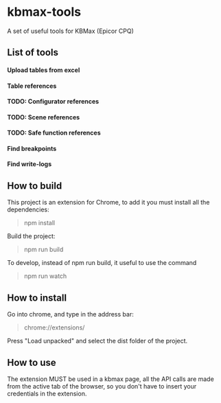 # kbmax-tools
A set of useful tools for KBMax (Epicor CPQ)

## List of tools

#### Upload tables from excel
#### Table references
#### TODO: Configurator references
#### TODO: Scene references
#### TODO: Safe function references
#### Find breakpoints
#### Find write-logs

## How to build
This project is an extension for Chrome, to add it you must install all the dependencies:

> npm install

Build the project:

> npm run build

To develop, instead of npm run build, it useful to use the command

> npm run watch

## How to install
Go into chrome, and type in the address bar:

> chrome://extensions/

Press "Load unpacked" and select the dist folder of the project.

## How to use
The extension MUST be used in a kbmax page, all the API calls are made from the active tab of the browser, so you don't have to insert your credentials in the extension.